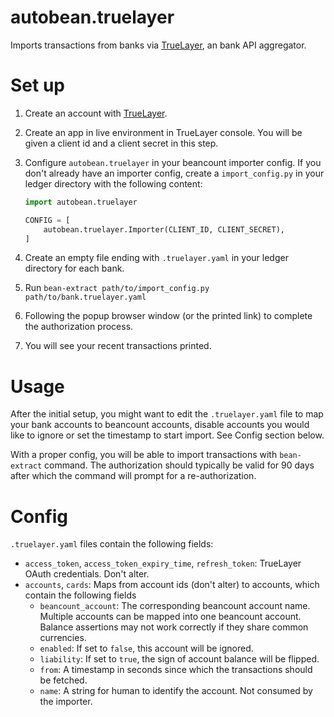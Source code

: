 # autobean.truelayer

Imports transactions from banks via [TrueLayer](https://truelayer.com/), an bank API aggregator.

# Set up

1. Create an account with [TrueLayer](https://truelayer.com/).
1. Create an app in live environment in TrueLayer console. You will be given a client id and a client secret in this step.
1. Configure `autobean.truelayer` in your beancount importer config. If you don't already have an importer config, create a `import_config.py` in your ledger directory with the following content:

    ```py
    import autobean.truelayer

    CONFIG = [
        autobean.truelayer.Importer(CLIENT_ID, CLIENT_SECRET),
    ]
    ```
1. Create an empty file ending with `.truelayer.yaml` in your ledger directory for each bank.
1. Run `bean-extract path/to/import_config.py path/to/bank.truelayer.yaml`
1. Following the popup browser window (or the printed link) to complete the authorization process.
1. You will see your recent transactions printed.

# Usage

After the initial setup, you might want to edit the `.truelayer.yaml` file to map your bank accounts to beancount accounts, disable accounts you would like to ignore or set the timestamp to start import. See Config section below.

With a proper config, you will be able to import transactions with `bean-extract` command. The authorization should typically be valid for 90 days after which the command will prompt for a re-authorization.

# Config

`.truelayer.yaml` files contain the following fields:

* `access_token`, `access_token_expiry_time`, `refresh_token`: TrueLayer OAuth credentials. Don't alter.
* `accounts`, `cards`: Maps from account ids (don't alter) to accounts, which contain the following fields
    * `beancount_account`: The corresponding beancount account name. Multiple accounts can be mapped into one beancount account. Balance assertions may not work correctly if they share common currencies.
    * `enabled`: If set to `false`, this account will be ignored.
    * `liability`: If set to `true`, the sign of account balance will be flipped.
    * `from`: A timestamp in seconds since which the transactions should be fetched.
    * `name`: A string for human to identify the account. Not consumed by the importer.
